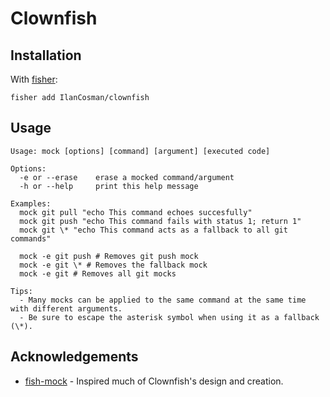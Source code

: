 # Clownfish

## Installation

With [fisher][]:

```console
fisher add IlanCosman/clownfish
```

## Usage

```console
Usage: mock [options] [command] [argument] [executed code]

Options:
  -e or --erase    erase a mocked command/argument
  -h or --help     print this help message

Examples:
  mock git pull "echo This command echoes succesfully"
  mock git push "echo This command fails with status 1; return 1"
  mock git \* "echo This command acts as a fallback to all git commands"

  mock -e git push # Removes git push mock
  mock -e git \* # Removes the fallback mock
  mock -e git # Removes all git mocks

Tips:
  - Many mocks can be applied to the same command at the same time with different arguments.
  - Be sure to escape the asterisk symbol when using it as a fallback (\*).
```

## Acknowledgements

- [fish-mock][] - Inspired much of Clownfish's design and creation.

[fish-mock]: https://github.com/matchai/fish-mock
[fisher]: https://github.com/jorgebucaran/fisher
